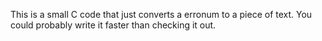 
This is a small C code that just converts a erronum to a piece of text. You could probably write it faster than checking it out. 
